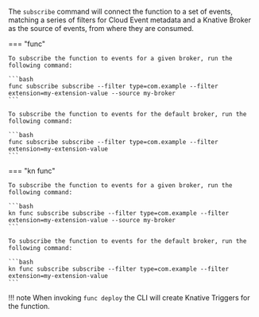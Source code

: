 <!-- Snippet used in the following topics:
- /docs/functions/subscribing-functions.md
-->
The `subscribe` command will connect the function to a set of events, matching a series of filters for Cloud Event metadata
and a Knative Broker as the source of events, from where they are consumed.

=== "func"

    To subscribe the function to events for a given broker, run the following command:

    ```bash
    func subscribe subscribe --filter type=com.example --filter extension=my-extension-value --source my-broker 
    ```

    To subscribe the function to events for the default broker, run the following command:

    ```bash
    func subscribe subscribe --filter type=com.example --filter extension=my-extension-value 
    ```

=== "kn func"

    To subscribe the function to events for a given broker, run the following command:

    ```bash
    kn func subscribe subscribe --filter type=com.example --filter extension=my-extension-value --source my-broker 
    ```

    To subscribe the function to events for the default broker, run the following command:

    ```bash
    kn func subscribe subscribe --filter type=com.example --filter extension=my-extension-value 
    ```

!!! note
    When invoking `func deploy` the CLI will create Knative Triggers for the function.
